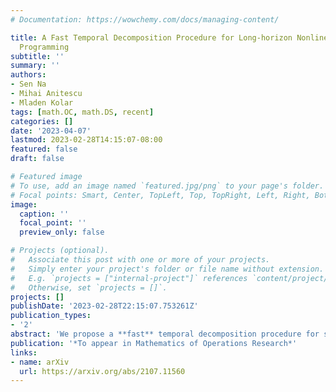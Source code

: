 ```yaml
---
# Documentation: https://wowchemy.com/docs/managing-content/

title: A Fast Temporal Decomposition Procedure for Long-horizon Nonlinear Dynamic
  Programming
subtitle: ''
summary: ''
authors:
- Sen Na
- Mihai Anitescu
- Mladen Kolar
tags: [math.OC, math.DS, recent]
categories: []
date: '2023-04-07'
lastmod: 2023-02-28T14:15:07-08:00
featured: false
draft: false

# Featured image
# To use, add an image named `featured.jpg/png` to your page's folder.
# Focal points: Smart, Center, TopLeft, Top, TopRight, Left, Right, BottomLeft, Bottom, BottomRight.
image:
  caption: ''
  focal_point: ''
  preview_only: false

# Projects (optional).
#   Associate this post with one or more of your projects.
#   Simply enter your project's folder or file name without extension.
#   E.g. `projects = ["internal-project"]` references `content/project/deep-learning/index.md`.
#   Otherwise, set `projects = []`.
projects: []
publishDate: '2023-02-28T22:15:07.753261Z'
publication_types:
- '2'
abstract: 'We propose a **fast** temporal decomposition procedure for solving long-horizon nonlinear dynamic programs. The core of the procedure is sequential quadratic programming (SQP) that utilizes a differentiable exact augmented Lagrangian as the merit function. Within each SQP iteration, we **approximately** solve the Newton system using an overlapping temporal decomposition strategy. We show that the approximate search direction is still a descent direction of the augmented Lagrangian, provided the overlap size and penalty parameters are suitably chosen, which allows us to establish the global convergence. Moreover, we show that a unit stepsize is accepted locally for the approximate search direction, and further establish a uniform, local linear convergence over stages. This local convergence rate matches the rate of the recent Schwarz scheme [(Na et al., 2022)](/publication/pubs/na-2022-convergence). However, the Schwarz scheme has to solve nonlinear subproblems to optimality in each iteration, while we only perform a single Newton step instead. Numerical experiments validate our theories and demonstrate the superiority of our method.'
publication: '*To appear in Mathematics of Operations Research*'
links:
- name: arXiv
  url: https://arxiv.org/abs/2107.11560
---
```

